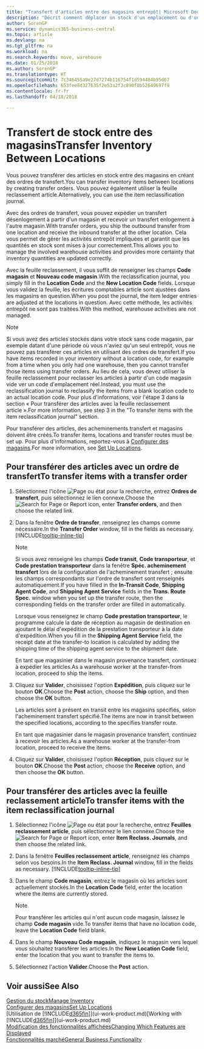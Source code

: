 ```yaml
---
title: "Transfert d'articles entre des magasins entrepôt| Microsoft Docs"
description: "Décrit comment déplacer un stock d'un emplacement ou d'un entrepôt à un autre soit avec la feuille reclassement soit à l'aide des ordres de transfert."
author: SorenGP
ms.service: dynamics365-business-central
ms.topic: article
ms.devlang: na
ms.tgt_pltfrm: na
ms.workload: na
ms.search.keywords: move, warehouse
ms.date: 01/25/2018
ms.author: SorenGP
ms.translationtype: HT
ms.sourcegitcommit: 7c346455a9e27d7274b116754f1d594484b95d67
ms.openlocfilehash: 653fee8d327635f2e53a2f3c890f0b52649697f9
ms.contentlocale: fr-fr
ms.lasthandoff: 04/18/2018

---
```

# <a name="transfer-inventory-between-locations"></a><span data-ttu-id="88a3c-103">Transfert de stock entre des magasins</span><span class="sxs-lookup"><span data-stu-id="88a3c-103">Transfer Inventory Between Locations</span></span>
<span data-ttu-id="88a3c-104">Vous pouvez transférer des articles en stock entre des magasins en créant des ordres de transfert.</span><span class="sxs-lookup"><span data-stu-id="88a3c-104">You can transfer inventory items between locations by creating transfer orders.</span></span> <span data-ttu-id="88a3c-105">Vous pouvez également utiliser la feuille reclassement article.</span><span class="sxs-lookup"><span data-stu-id="88a3c-105">Alternatively, you can use the item reclassification journal.</span></span>

<span data-ttu-id="88a3c-106">Avec des ordres de transfert, vous pouvez expédier un transfert désenlogement à partir d'un magasin et recevoir un transfert enlogement à l'autre magasin.</span><span class="sxs-lookup"><span data-stu-id="88a3c-106">With transfer orders, you ship the outbound transfer from one location and receive the inbound transfer at the other location.</span></span> <span data-ttu-id="88a3c-107">Cela vous permet de gérer les activités entrepôt impliquées et garantit que les quantités en stock sont mises à jour correctement.</span><span class="sxs-lookup"><span data-stu-id="88a3c-107">This allows you to manage the involved warehouse activities and provides more certainty that inventory quantities are updated correctly.</span></span>

<span data-ttu-id="88a3c-108">Avec la feuille reclassement, il vous suffit de renseigner les champs **Code magasin** et **Nouveau code magasin**.</span><span class="sxs-lookup"><span data-stu-id="88a3c-108">With the reclassification journal, you simply fill in the **Location Code** and the **New Location Code** fields.</span></span> <span data-ttu-id="88a3c-109">Lorsque vous validez la feuille, les écritures comptables article sont ajustées dans les magasins en question.</span><span class="sxs-lookup"><span data-stu-id="88a3c-109">When you post the journal, the item ledger entries are adjusted at the locations in question.</span></span> <span data-ttu-id="88a3c-110">Avec cette méthode, les activités entrepôt ne sont pas traitées.</span><span class="sxs-lookup"><span data-stu-id="88a3c-110">With this method, warehouse activities are not managed.</span></span>

> [!NOTE]  
>   <span data-ttu-id="88a3c-111">Si vous avez des articles stockés dans votre stock sans code magasin, par exemple datant d'une période où vous n'aviez qu'un seul entrepôt, vous ne pouvez pas transférer ces articles en utilisant des ordres de transfert.</span><span class="sxs-lookup"><span data-stu-id="88a3c-111">If you have items recorded in your inventory without a location code, for example from a time when you only had one warehouse, then you cannot transfer those items using transfer orders.</span></span> <span data-ttu-id="88a3c-112">Au lieu de cela, vous devez utiliser la feuille reclassement pour reclasser les articles à partir d'un code magasin vide ver un code d'emplacement réel.</span><span class="sxs-lookup"><span data-stu-id="88a3c-112">Instead, you must use the reclassification journal to reclassify the items from a blank location code to an actual location code.</span></span>  <span data-ttu-id="88a3c-113">Pour plus d'informations, voir l'étape 3 dans la section « Pour transférer des articles avec la feuille reclassement article ».</span><span class="sxs-lookup"><span data-stu-id="88a3c-113">For more information, see step 3 in the "To transfer items with the item reclassification journal" section.</span></span>

<span data-ttu-id="88a3c-114">Pour transférer des articles, des acheminements transfert et magasins doivent être créés.</span><span class="sxs-lookup"><span data-stu-id="88a3c-114">To transfer items, locations and transfer routes must be set up.</span></span> <span data-ttu-id="88a3c-115">Pour plus d'informations, reportez-vous à [Configurer des magasins](inventory-how-setup-locations.md).</span><span class="sxs-lookup"><span data-stu-id="88a3c-115">For more information, see [Set Up Locations](inventory-how-setup-locations.md).</span></span>

## <a name="to-transfer-items-with-a-transfer-order"></a><span data-ttu-id="88a3c-116">Pour transférer des articles avec un ordre de transfert</span><span class="sxs-lookup"><span data-stu-id="88a3c-116">To transfer items with a transfer order</span></span>
1. <span data-ttu-id="88a3c-117">Sélectionnez l'icône ![Page ou état pour la recherche](media/ui-search/search_small.png "Page ou état pour la recherche"), entrez **Ordres de transfert**, puis sélectionnez le lien connexe.</span><span class="sxs-lookup"><span data-stu-id="88a3c-117">Choose the ![Search for Page or Report](media/ui-search/search_small.png "Search for Page or Report icon") icon, enter **Transfer orders**, and then choose the related link.</span></span>
2. <span data-ttu-id="88a3c-118">Dans la fenêtre **Ordre de transfer**, renseignez les champs comme nécessaire.</span><span class="sxs-lookup"><span data-stu-id="88a3c-118">In the **Transfer Order** window, fill in the fields as necessary.</span></span> [!INCLUDE[tooltip-inline-tip](includes/tooltip-inline-tip_md.md)]

    > [!NOTE]  
    >   <span data-ttu-id="88a3c-119">Si vous avez renseigné les champs **Code transit**, **Code transporteur**, et **Code prestation transporteur** dans la fenêtre **Spéc. acheminement transfert** lors de la configuration de l'acheminement transfert ; ensuite les champs correspondants sur l'ordre de transfert sont renseignés automatiquement.</span><span class="sxs-lookup"><span data-stu-id="88a3c-119">If you have filled in the **In-Transit Code**, **Shipping Agent Code**, and **Shipping Agent Service** fields in the **Trans. Route Spec.** window when you set up the transfer route, then the corresponding fields on the transfer order are filled in automatically.</span></span>

    <span data-ttu-id="88a3c-120">Lorsque vous renseignez le champ **Code prestation transporteur**, le programme calcule la date de réception au magasin de destination en ajoutant le délai d'expédition de la prestation transporteur à la date d'expédition.</span><span class="sxs-lookup"><span data-stu-id="88a3c-120">When you fill in the **Shipping Agent Service** field, the receipt date at the transfer-to location is calculated by adding the shipping time of the shipping agent service to the shipment date.</span></span>

    <span data-ttu-id="88a3c-121">En tant que magasinier dans le magasin provenance transfert, continuez à expédier les articles.</span><span class="sxs-lookup"><span data-stu-id="88a3c-121">As a warehouse worker at the transfer-from location, proceed to ship the items.</span></span>
3. <span data-ttu-id="88a3c-122">Cliquez sur **Valider**, choisissez l'option **Expédition**, puis cliquez sur le bouton **OK**.</span><span class="sxs-lookup"><span data-stu-id="88a3c-122">Choose the **Post** action, choose the **Ship** option, and then choose the **OK** button.</span></span>

    <span data-ttu-id="88a3c-123">Les articles sont à présent en transit entre les magasins spécifiés, selon l'acheminement transfert spécifié.</span><span class="sxs-lookup"><span data-stu-id="88a3c-123">The items are now in transit between the specified locations, according to the specifies transfer route.</span></span>

    <span data-ttu-id="88a3c-124">En tant que magasinier dans le magasin provenance transfert, continuez à recevoir les articles.</span><span class="sxs-lookup"><span data-stu-id="88a3c-124">As a warehouse worker at the transfer-from location, proceed to receive the items.</span></span>
4. <span data-ttu-id="88a3c-125">Cliquez sur **Valider**, choisissez l'option **Réception**, puis cliquez sur le bouton **OK**.</span><span class="sxs-lookup"><span data-stu-id="88a3c-125">Choose the **Post** action, choose the **Receive** option, and then choose the **OK** button.</span></span>

## <a name="to-transfer-items-with-the-item-reclassification-journal"></a><span data-ttu-id="88a3c-126">Pour transférer des articles avec la feuille reclassement article</span><span class="sxs-lookup"><span data-stu-id="88a3c-126">To transfer items with the item reclassification journal</span></span>
1. <span data-ttu-id="88a3c-127">Sélectionnez l'icône ![Page ou état pour la recherche](media/ui-search/search_small.png "Page ou état pour la recherche"), entrez **Feuilles reclassement article**, puis sélectionnez le lien connexe.</span><span class="sxs-lookup"><span data-stu-id="88a3c-127">Choose the ![Search for Page or Report](media/ui-search/search_small.png "Search for Page or Report icon") icon, enter **Item Reclass. Journals**, and then choose the related link.</span></span>
2. <span data-ttu-id="88a3c-128">Dans la fenêtre **Feuilles reclassement article**, renseignez les champs selon vos besoins.</span><span class="sxs-lookup"><span data-stu-id="88a3c-128">In the **Item Reclass. Journal** window, fill in the fields as necessary.</span></span> [!INCLUDE[tooltip-inline-tip](includes/tooltip-inline-tip_md.md)]
3. <span data-ttu-id="88a3c-129">Dans le champ **Code magasin**, entrez le magasin où les articles sont actuellement stockés.</span><span class="sxs-lookup"><span data-stu-id="88a3c-129">In the **Location Code** field, enter the location where the items are currently stored.</span></span>

    > [!NOTE]  
    >   <span data-ttu-id="88a3c-130">Pour transférer les articles qui n'ont aucun code magasin, laissez le champ **Code magasin** vide.</span><span class="sxs-lookup"><span data-stu-id="88a3c-130">To transfer items that have no location code, leave the **Location Code** field blank.</span></span>
4. <span data-ttu-id="88a3c-131">Dans le champ **Nouveau Code magasin**, indiquez le magasin vers lequel vous souhaitez transférer les articles.</span><span class="sxs-lookup"><span data-stu-id="88a3c-131">In the **New Location Code** field, enter the location that you want to transfer the items to.</span></span>
5. <span data-ttu-id="88a3c-132">Sélectionnez l'action **Valider**.</span><span class="sxs-lookup"><span data-stu-id="88a3c-132">Choose the **Post** action.</span></span>

## <a name="see-also"></a><span data-ttu-id="88a3c-133">Voir aussi</span><span class="sxs-lookup"><span data-stu-id="88a3c-133">See Also</span></span>
[<span data-ttu-id="88a3c-134">Gestion du stock</span><span class="sxs-lookup"><span data-stu-id="88a3c-134">Manage Inventory</span></span>](inventory-manage-inventory.md)  
[<span data-ttu-id="88a3c-135">Configurer des magasins</span><span class="sxs-lookup"><span data-stu-id="88a3c-135">Set Up Locations</span></span>](inventory-how-setup-locations.md)  
<span data-ttu-id="88a3c-136">[Utilisation de [!INCLUDE[d365fin](includes/d365fin_md.md)]](ui-work-product.md)</span><span class="sxs-lookup"><span data-stu-id="88a3c-136">[Working with [!INCLUDE[d365fin](includes/d365fin_md.md)]](ui-work-product.md)</span></span>  
[<span data-ttu-id="88a3c-137">Modification des fonctionnalités affichées</span><span class="sxs-lookup"><span data-stu-id="88a3c-137">Changing Which Features are Displayed</span></span>](ui-experiences.md)  
[<span data-ttu-id="88a3c-138">Fonctionnalités marché</span><span class="sxs-lookup"><span data-stu-id="88a3c-138">General Business Functionality</span></span>](ui-across-business-areas.md)

